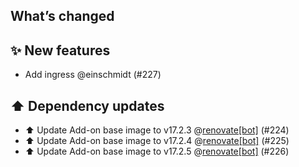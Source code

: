 ## What’s changed

## ✨ New features

- Add ingress @einschmidt (#227)

## ⬆️ Dependency updates

- ⬆️ Update Add-on base image to v17.2.3 @[renovate[bot]](https://github.com/apps/renovate) (#224)
- ⬆️ Update Add-on base image to v17.2.4 @[renovate[bot]](https://github.com/apps/renovate) (#225)
- ⬆️ Update Add-on base image to v17.2.5 @[renovate[bot]](https://github.com/apps/renovate) (#226)
